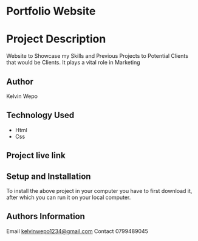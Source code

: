 # Portfolio Website

# Project Description
<p> Website to Showcase my Skills and Previous Projects to Potential Clients  that would be Clients. It plays a vital role in Marketing<p>

## Author 
<p> Kelvin Wepo<p>

## Technology Used
* Html
* Css

## Project live link


## Setup and Installation


To install the above project in your computer you have to first download it, after which you can run it on your local computer.

## Authors Information
Email kelvinwepo1234@gmail.com
Contact 0799489045
